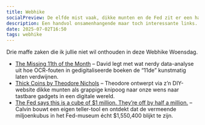 ```yaml
---
title: Webhike
socialPreview: De elfde mist vaak, dikke munten en de Fed zit er een half miljoen naast. 
description: Een handvol onsamenhangende maar toch interessante links.
date: 2025-07-02T16:50
tags: webhike
---
```


Drie maffe zaken die ik jullie niet wil onthouden in deze Webhike Woensdag.

- [The Missing 11th of the Month](https://drhagen.com/blog/the-missing-11th-of-the-month/) – David legt met wat nerdy data-analyse uit hoe OCR-fouten in gedigitaliseerde boeken de “11de” kunstmatig laten verdwijnen.
- [Thick Coins by Theodore Nichols](https://thick-coins.net/) – Theodore ontwerpt via z’n DIY-website dikke munten als grappige knipoog naar onze wens naar tastbare gadgets in een digitale wereld.
- [The Fed says this is a cube of $1 million. They’re off by half a million.](https://calvin.sh/blog/fed-lie/) – Calvin bouwt een eigen teller-tool en ontdekt dat de vermeende miljoenkubus in het Fed-museum écht $1,550,400 blijkt te zijn.
